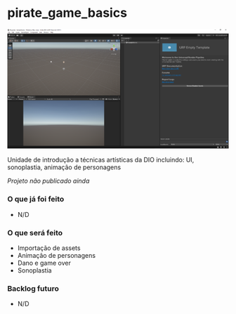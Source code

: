 # pirate_game_basics
![Ponto atual](Prints/Print01_2024-01-29_142521.png)

Unidade de introdução a técnicas artísticas da DIO incluindo: UI, sonoplastia, animação de personagens

*Projeto não publicado ainda*

### O que já foi feito
* N/D

### O que será feito
* Importação de assets
* Animação de personagens
* Dano e game over
* Sonoplastia

### Backlog futuro
* N/D